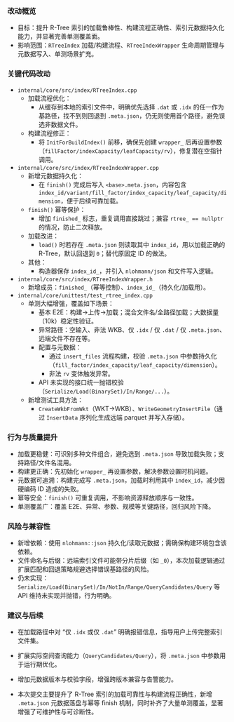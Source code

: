 ### 改动概览
- 目标：提升 R-Tree 索引的加载鲁棒性、构建流程正确性、索引元数据持久化能力，并显著完善单测覆盖面。
- 影响范围：`RTreeIndex` 加载/构建流程、`RTreeIndexWrapper` 生命周期管理与元数据写入、单测场景扩充。

### 关键代码改动
- `internal/core/src/index/RTreeIndex.cpp`
  - 加载流程优化：
    - 从缓存到本地的索引文件中，明确优先选择 `.dat` 或 `.idx` 的任一作为基路径，找不到则回退到 `.meta.json`，仍无则使用首个路径，避免误选非数据文件。
  - 构建流程修正：
    - 将 `InitForBuildIndex()` 前移，确保先创建 `wrapper_` 后再设置参数（`fillFactor/indexCapacity/leafCapacity/rv`），修复潜在空指针调用。
- `internal/core/src/index/RTreeIndexWrapper.cpp`
  - 新增元数据持久化：
    - 在 `finish()` 完成后写入 `<base>.meta.json`，内容包含 `index_id/variant/fill_factor/index_capacity/leaf_capacity/dimension`，便于后续可靠加载。
  - `finish()` 幂等保护：
    - 增加 `finished_` 标志，重复调用直接跳过；兼容 `rtree_ == nullptr` 的情况，防止二次释放。
  - 加载改进：
    - `load()` 时若存在 `.meta.json` 则读取其中 `index_id`，用以加载正确的 R-Tree，默认回退到 `0`；替代原固定 ID 的做法。
  - 其他：
    - 构造器保存 `index_id_`，并引入 `nlohmann/json` 和文件写入逻辑。
- `internal/core/src/index/RTreeIndexWrapper.h`
  - 新增成员：`finished_`（幂等控制）、`index_id_`（持久化/加载用）。
- `internal/core/unittest/test_rtree_index.cpp`
  - 单测大幅增强，覆盖如下场景：
    - 基本 E2E：构建→上传→加载；混合文件名/全路径加载；大数据量（10k）稳定性验证。
    - 异常路径：空输入、非法 WKB、仅 `.idx` / 仅 `.dat` / 仅 `.meta.json`、远端文件不存在等。
    - 配置与元数据：
      - 通过 `insert_files` 流程构建，校验 `.meta.json` 中参数持久化（`fill_factor/index_capacity/leaf_capacity/dimension`）。
      - 非法 `rv` 变体触发异常。
    - API 未实现的接口统一抛错校验（`Serialize/Load(BinarySet)/In/Range/...`）。
  - 新增测试工具方法：
    - `CreateWkbFromWkt`（WKT→WKB）、`WriteGeometryInsertFile`（通过 `InsertData` 序列化生成远端 parquet 并写入存储）。

### 行为与质量提升
- 加载更稳健：可识别多种文件组合，避免选到 `.meta.json` 导致加载失败；支持路径/文件名混用。
- 构建更正确：先初始化 `wrapper_` 再设置参数，解决参数设置时机问题。
- 元数据可追溯：构建完成写 `.meta.json`，加载时利用其中 `index_id`，减少因硬编码 ID 造成的失败。
- 幂等安全：`finish()` 可重复调用，不影响资源释放顺序与一致性。
- 单测覆盖广：覆盖 E2E、异常、参数、规模等关键路径，回归风险下降。

### 风险与兼容性
- 新增依赖：使用 `nlohmann::json` 持久化/读取元数据；需确保构建环境包含该依赖。
- 文件命名与后缀：远端索引文件可能带分片后缀（如 `_0`），本次加载逻辑通过扩展匹配和回退策略规避选择错误基路径的风险。
- 仍未实现：`Serialize/Load(BinarySet)/In/NotIn/Range/QueryCandidates/Query` 等 API 维持未实现并抛错，行为明确。

### 建议与后续
- 在加载路径中对 “仅 `.idx` 或仅 `.dat`” 明确报错信息，指导用户上传完整索引文件集。
- 扩展实际空间查询能力（`QueryCandidates/Query`），将 `.meta.json` 中参数用于运行期优化。
- 增加元数据版本与校验字段，增强跨版本兼容与告警能力。

- 本次提交主要提升了 R-Tree 索引的加载可靠性与构建流程正确性，新增 `.meta.json` 元数据落盘与幂等 finish 机制，同时补齐了大量单测覆盖，显著增强了可维护性与可诊断性。